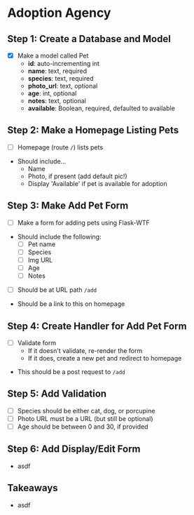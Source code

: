 # Adoption Agency

## Step 1: Create a Database and Model

- [x] Make a model called Pet
  - **id**: auto-incrementing int
  - **name**: text, required
  - **species**: text, required
  - **photo_url**: text, optional
  - **age**: int, optional
  - **notes**: text, optional
  - **available**: Boolean, required, defaulted to available

## Step 2: Make a Homepage Listing Pets

- [ ] Homepage (route `/`) lists pets
- Should include...
  - Name
  - Photo, if present (add default pic!)
  - Display 'Available' if pet is available for adoption

## Step 3: Make Add Pet Form

- [ ] Make a form for adding pets using Flask-WTF
- Should include the following:
  - [ ] Pet name
  - [ ] Species
  - [ ] Img URL
  - [ ] Age
  - [ ] Notes
- [ ] Should be at URL path `/add`
- Should be a link to this on homepage

## Step 4: Create Handler for Add Pet Form

- [ ] Validate form
  - If it doesn't validate, re-render the form
  - If it does, create a new pet and redirect to homepage
- This should be a post request to `/add`

## Step 5: Add Validation

- [ ] Species should be either cat, dog, or porcupine
- [ ] Photo URL must be a URL (but still be optional)
- [ ] Age should be between 0 and 30, if provided

## Step 6: Add Display/Edit Form

- asdf

## Takeaways

- asdf
